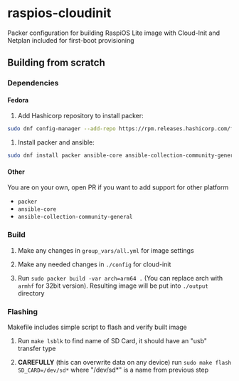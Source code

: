 # raspios-cloudinit

Packer configuration for building RaspiOS Lite image with Cloud-Init and
Netplan included for first-boot provisioning

## Building from scratch

### Dependencies

#### Fedora

1. Add Hashicorp repository to install packer:
```bash
sudo dnf config-manager --add-repo https://rpm.releases.hashicorp.com/fedora/hashicorp.repo
```

1. Install packer and ansible:
```bash
sudo dnf install packer ansible-core ansible-collection-community-general
```

#### Other

You are on your own, open PR if you want to add support for other platform
- `packer`
- `ansible-core`
- `ansible-collection-community-general`

### Build

1.  Make any changes in `group_vars/all.yml` for image settings

1.  Make any needed changes in `./config` for cloud-init

1.  Run `sudo packer build -var arch=arm64 .`
(You can replace arch with `armhf` for 32bit version).
Resulting image will be put into `./output` directory

### Flashing

Makefile includes simple script to flash and verify built image

1.  Run `make lsblk` to find name of SD Card, it should
have an "usb" transfer type

1.  **CAREFULLY** (this can overwrite data on any device) run
`sudo make flash SD_CARD=/dev/sd*` where "/dev/sd*" is a name from previous step
